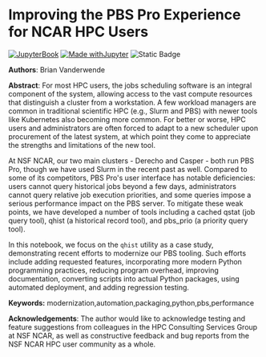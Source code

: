 # Improving the PBS Pro Experience for NCAR HPC Users
[![JupyterBook](https://github.com/UCAR-SEA/SEA-ISS-Template/actions/workflows/deploy.yml/badge.svg)](https://github.com/UCAR-SEA/SEA-ISS-Template/actions/workflows/deploy.yml)
[![Made withJupyter](https://img.shields.io/badge/Made%20with-Jupyter-green?style=flat-square&logo=Jupyter&color=green)](https://jupyter.org/try)
![Static Badge](https://img.shields.io/badge/DOI-10.XXXXX%2Fnnnnn-blue)

**Authors**: Brian Vanderwende

**Abstract**: For most HPC users, the jobs scheduling software is an integral component of the system, allowing access to the vast compute resources that distinguish a cluster from a workstation. A few workload managers are common in traditional scientific HPC (e.g., Slurm and PBS) with newer tools like Kubernetes also becoming more common. For better or worse, HPC users and administrators are often forced to adapt to a new scheduler upon procurement of the latest system, at which point they come to appreciate the strengths and limitations of the new tool.

At NSF NCAR, our two main clusters - Derecho and Casper - both run PBS Pro, though we have used Slurm in the recent past as well. Compared to some of its competitors, PBS Pro's user interface has notable deficiencies: users cannot query historical jobs beyond a few days, administrators cannot query relative job execution priorities, and some queries impose a serious performance impact on the PBS server. To mitigate these weak points, we have developed a number of tools including a cached qstat (job query tool), qhist (a historical record tool), and pbs_prio (a priority query tool).

In this notebook, we focus on the `qhist` utility as a case study, demonstrating recent efforts to modernize our PBS tooling. Such efforts include adding requested features, incorporating more modern Python programming practices, reducing program overhead, improving documentation, converting scripts into actual Python packages, using automated deployment, and adding regression testing.

**Keywords:** modernization,automation,packaging,python,pbs,performance

**Acknowledgements**: The author would like to acknowledge testing and feature suggestions from colleagues in the HPC Consulting Services Group at NSF NCAR, as well as constructive feedback and bug reports from the NSF NCAR HPC user community as a whole.
